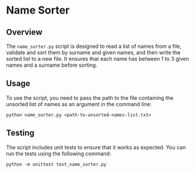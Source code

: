 # Name Sorter

## Overview
The `name_sorter.py` script is designed to read a list of names from a file, validate and sort them by surname and given names, and then write the sorted list to a new file. It ensures that each name has between 1 to 3 given names and a surname before sorting.


## Usage
To use the script, you need to pass the path to the file containing the unsorted list of names as an argument in the command line:
```
python name_sorter.py <path-to-unsorted-names-list.txt>
```

## Testing
The script includes unit tests to ensure that it works as expected. You can run the tests using the following command:
```
python -m unittest test_name_sorter.py
```

